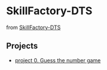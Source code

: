 # SkillFactory-DTS

from [SkillFactory-DTS](https://github.com/kdunaev-a10/SkillFactory-DTS)

## Projects

* [project 0. Guess the number game](https://github.com/kdunaev-a10/SkillFactory-DTS/tree/main/project_0)